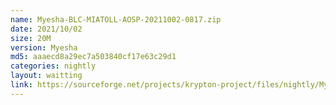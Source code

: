 ```yaml
---
name: Myesha-BLC-MIATOLL-AOSP-20211002-0817.zip
date: 2021/10/02
size: 20M
version: Myesha
md5: aaaecd8a29ec7a503840cf17e63c29d1
categories: nightly
layout: waitting
link: https://sourceforge.net/projects/krypton-project/files/nightly/Myesha-BLC-MIATOLL-AOSP-20211002-0817.zip
---
```

